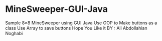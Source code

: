 # MineSweeper-GUI-Java
 Sample 8×8 MineSweeper using GUI Java
 Use OOP to Make buttons as a class 
 Use Array to save buttons 
 Hope You Like it 
 BY : Ali Abdollahian Noghabi
